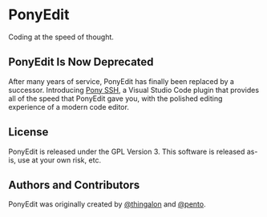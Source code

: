 PonyEdit
========

Coding at the speed of thought.

## PonyEdit Is Now Deprecated

After many years of service, PonyEdit has finally been replaced by a successor. Introducing [Pony SSH](https://marketplace.visualstudio.com/items?itemName=thingalon.pony-ssh), a Visual Studio Code plugin that provides all of the speed that PonyEdit gave you, with the polished editing experience of a modern code editor.

## License

PonyEdit is released under the GPL Version 3. This software is released as-is, use at your own risk, etc.

## Authors and Contributors

PonyEdit was originally created by [@thingalon](https://github.com/thingalon) and [@pento](https://github.com/pento).
